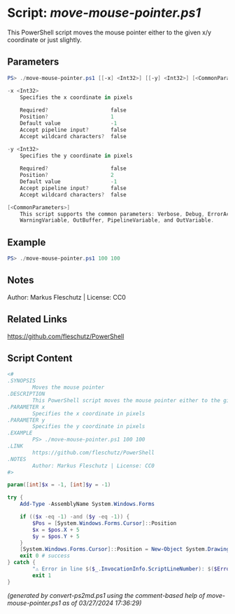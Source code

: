 Script: *move-mouse-pointer.ps1*
========================

This PowerShell script moves the mouse pointer either to the given x/y coordinate or just slightly.

Parameters
----------
```powershell
PS> ./move-mouse-pointer.ps1 [[-x] <Int32>] [[-y] <Int32>] [<CommonParameters>]

-x <Int32>
    Specifies the x coordinate in pixels
    
    Required?                    false
    Position?                    1
    Default value                -1
    Accept pipeline input?       false
    Accept wildcard characters?  false

-y <Int32>
    Specifies the y coordinate in pixels
    
    Required?                    false
    Position?                    2
    Default value                -1
    Accept pipeline input?       false
    Accept wildcard characters?  false

[<CommonParameters>]
    This script supports the common parameters: Verbose, Debug, ErrorAction, ErrorVariable, WarningAction, 
    WarningVariable, OutBuffer, PipelineVariable, and OutVariable.
```

Example
-------
```powershell
PS> ./move-mouse-pointer.ps1 100 100

```

Notes
-----
Author: Markus Fleschutz | License: CC0

Related Links
-------------
https://github.com/fleschutz/PowerShell

Script Content
--------------
```powershell
<#
.SYNOPSIS
        Moves the mouse pointer
.DESCRIPTION
        This PowerShell script moves the mouse pointer either to the given x/y coordinate or just slightly.
.PARAMETER x
        Specifies the x coordinate in pixels
.PARAMETER y
        Specifies the y coordinate in pixels
.EXAMPLE
        PS> ./move-mouse-pointer.ps1 100 100
.LINK
        https://github.com/fleschutz/PowerShell
.NOTES
        Author: Markus Fleschutz | License: CC0
#>

param([int]$x = -1, [int]$y = -1)

try {
	Add-Type -AssemblyName System.Windows.Forms

	if (($x -eq -1) -and ($y -eq -1)) {
		$Pos = [System.Windows.Forms.Cursor]::Position
		$x = $pos.X + 5
		$y = $pos.Y + 5
	}
	[System.Windows.Forms.Cursor]::Position = New-Object System.Drawing.Point($x, $y)
	exit 0 # success
} catch {
        "⚠️ Error in line $($_.InvocationInfo.ScriptLineNumber): $($Error[0])"
        exit 1
}
```

*(generated by convert-ps2md.ps1 using the comment-based help of move-mouse-pointer.ps1 as of 03/27/2024 17:36:29)*
